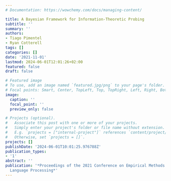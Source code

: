 ```yaml
---
# Documentation: https://wowchemy.com/docs/managing-content/

title: A Bayesian Framework for Information-Theoretic Probing
subtitle: ''
summary: ''
authors:
- Tiago Pimentel
- Ryan Cotterell
tags: []
categories: []
date: '2021-11-01'
lastmod: 2024-06-01T12:01:26+02:00
featured: false
draft: false

# Featured image
# To use, add an image named `featured.jpg/png` to your page's folder.
# Focal points: Smart, Center, TopLeft, Top, TopRight, Left, Right, BottomLeft, Bottom, BottomRight.
image:
  caption: ''
  focal_point: ''
  preview_only: false

# Projects (optional).
#   Associate this post with one or more of your projects.
#   Simply enter your project's folder or file name without extension.
#   E.g. `projects = ["internal-project"]` references `content/project/deep-learning/index.md`.
#   Otherwise, set `projects = []`.
projects: []
publishDate: '2024-06-01T10:01:25.976788Z'
publication_types:
- '1'
abstract: ''
publication: '*Proceedings of the 2021 Conference on Empirical Methods in Natural
  Language Processing*'
---
```

